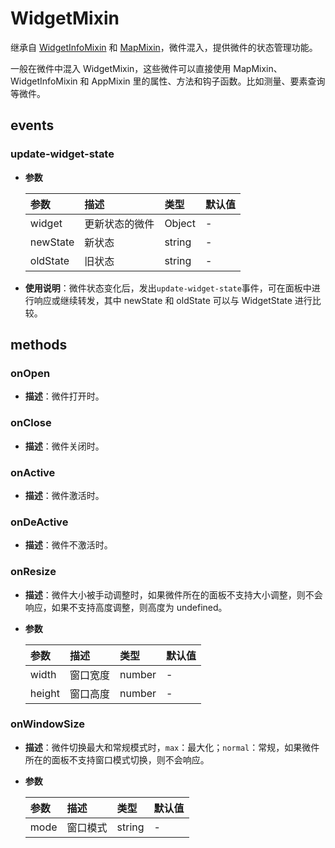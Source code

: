 # WidgetMixin

继承自 [WidgetInfoMixin](/zh/components/mixin/widget-info-mixin.html) 和 [MapMixin](/zh/components/mixin/map-mixin.html)，微件混入，提供微件的状态管理功能。

一般在微件中混入 WidgetMixin，这些微件可以直接使用 MapMixin、WidgetInfoMixin 和 AppMixin 里的属性、方法和钩子函数。比如测量、要素查询等微件。

## events

### update-widget-state

- **参数**

  | 参数     | 描述           | 类型   | 默认值 |
  | :------- | :------------- | :----- | :----- |
  | widget   | 更新状态的微件 | Object | -      |
  | newState | 新状态         | string | -      |
  | oldState | 旧状态         | string | -      |

- **使用说明**：微件状态变化后，发出`update-widget-state`事件，可在面板中进行响应或继续转发，其中 newState 和 oldState 可以与 WidgetState 进行比较。

## methods

### onOpen

- **描述**：微件打开时。

### onClose

- **描述**：微件关闭时。

### onActive

- **描述**：微件激活时。

### onDeActive

- **描述**：微件不激活时。

### onResize

- **描述**：微件大小被手动调整时，如果微件所在的面板不支持大小调整，则不会响应，如果不支持高度调整，则高度为 undefined。
- **参数**

  | 参数   | 描述     | 类型   | 默认值 |
  | :----- | :------- | :----- | :----- |
  | width  | 窗口宽度 | number | -      |
  | height | 窗口高度 | number | -      |

### onWindowSize

- **描述**：微件切换最大和常规模式时，`max`：最大化；`normal`：常规，如果微件所在的面板不支持窗口模式切换，则不会响应。
- **参数**

  | 参数 | 描述     | 类型   | 默认值 |
  | :--- | :------- | :----- | :----- |
  | mode | 窗口模式 | string | -      |
